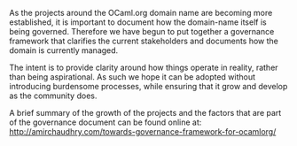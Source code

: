 As the projects around the OCaml.org domain name are becoming more
established, it is important to document how the domain-name itself is being
governed.  Therefore we have begun to put together a governance framework that
clarifies the current stakeholders and documents how the domain is currently
managed.  

The intent is to provide clarity around how things operate in reality, rather
than being aspirational.  As such we hope it can be adopted without
introducing burdensome processes, while ensuring that it grow and
develop as the community does.

A brief summary of the growth of the projects and the factors that are part of
the governance document can be found online at: 
<http://amirchaudhry.com/towards-governance-framework-for-ocamlorg/>
